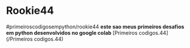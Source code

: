 # Rookie44
#primeiroscodigosempython/rookie44
**este sao meus primeiros desafios em python desenvolvidos no google colab**
[Primeiros codigos.44](/Primeiros codigos.44)
